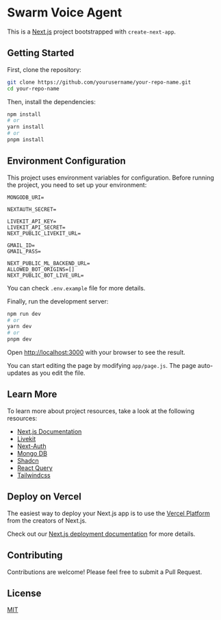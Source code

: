 
# Swarm Voice Agent

This is a [Next.js](https://nextjs.org/) project bootstrapped with `create-next-app`.

## Getting Started

First, clone the repository:

```bash
git clone https://github.com/yourusername/your-repo-name.git
cd your-repo-name
```

Then, install the dependencies:

```bash
npm install
# or
yarn install
# or
pnpm install
```

## Environment Configuration
This project uses environment variables for configuration. Before running the project, you need to set up your environment:

```
MONGODB_URI=

NEXTAUTH_SECRET=

LIVEKIT_API_KEY=
LIVEKIT_API_SECRET=
NEXT_PUBLIC_LIVEKIT_URL=

GMAIL_ID=
GMAIL_PASS=

NEXT_PUBLIC_ML_BACKEND_URL=
ALLOWED_BOT_ORIGINS=[]
NEXT_PUBLIC_BOT_LIVE_URL=
```

You can check `.env.example` file for more details.

Finally, run the development server:

```bash
npm run dev
# or
yarn dev
# or
pnpm dev
```

Open [http://localhost:3000](http://localhost:3000) with your browser to see the result.

You can start editing the page by modifying `app/page.js`. The page auto-updates as you edit the file.

## Learn More

To learn more about project resources, take a look at the following resources:

- [Next.js Documentation](https://nextjs.org/docs)
- [Livekit](https://livekit.io/)
- [Next-Auth](https://next-auth.js.org)
- [Mongo DB](https://github.com/mongodb/node-mongodb-native)
- [Shadcn](https://ui.shadcn.com)
- [React Query](https://tanstack.com/query/latest/docs/framework/react/overview)
- [Tailwindcss](https://tailwindcss.com)

## Deploy on Vercel

The easiest way to deploy your Next.js app is to use the [Vercel Platform](https://vercel.com/new?utm_medium=default-template&filter=next.js&utm_source=create-next-app&utm_campaign=create-next-app-readme) from the creators of Next.js.

Check out our [Next.js deployment documentation](https://nextjs.org/docs/deployment) for more details.

## Contributing

Contributions are welcome! Please feel free to submit a Pull Request.

## License

[MIT](https://choosealicense.com/licenses/mit/)



